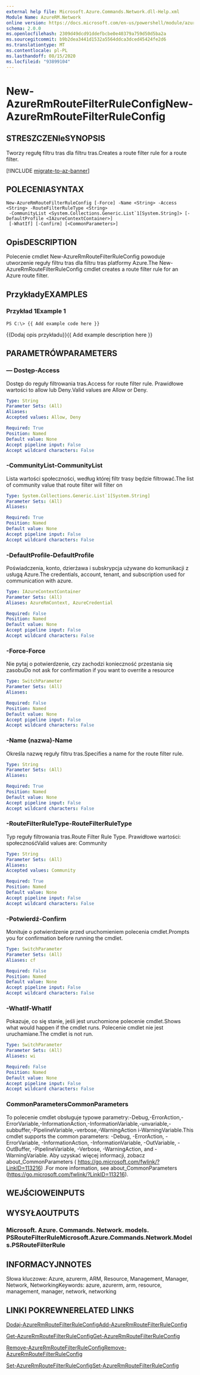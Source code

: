 ```yaml
---
external help file: Microsoft.Azure.Commands.Network.dll-Help.xml
Module Name: AzureRM.Network
online version: https://docs.microsoft.com/en-us/powershell/module/azurerm.network/new-azurermroutefilterruleconfig
schema: 2.0.0
ms.openlocfilehash: 2309d49dcd91ddefbcbe0e40379a759d50d5ba2a
ms.sourcegitcommit: b9b2dea3441d1532a5564ddca3dced45424fe2d6
ms.translationtype: MT
ms.contentlocale: pl-PL
ms.lasthandoff: 08/15/2020
ms.locfileid: "93899104"
---
```

# <span data-ttu-id="cc153-101">New-AzureRmRouteFilterRuleConfig</span><span class="sxs-lookup"><span data-stu-id="cc153-101">New-AzureRmRouteFilterRuleConfig</span></span>

## <span data-ttu-id="cc153-102">STRESZCZENIe</span><span class="sxs-lookup"><span data-stu-id="cc153-102">SYNOPSIS</span></span>
<span data-ttu-id="cc153-103">Tworzy regułę filtru tras dla filtru tras.</span><span class="sxs-lookup"><span data-stu-id="cc153-103">Creates a route filter rule for a route filter.</span></span>

[!INCLUDE [migrate-to-az-banner](../../includes/migrate-to-az-banner.md)]

## <span data-ttu-id="cc153-104">POLECENIA</span><span class="sxs-lookup"><span data-stu-id="cc153-104">SYNTAX</span></span>

```
New-AzureRmRouteFilterRuleConfig [-Force] -Name <String> -Access <String> -RouteFilterRuleType <String>
 -CommunityList <System.Collections.Generic.List`1[System.String]> [-DefaultProfile <IAzureContextContainer>]
 [-WhatIf] [-Confirm] [<CommonParameters>]
```

## <span data-ttu-id="cc153-105">Opis</span><span class="sxs-lookup"><span data-stu-id="cc153-105">DESCRIPTION</span></span>
<span data-ttu-id="cc153-106">Polecenie cmdlet New-AzureRmRouteFilterRuleConfig powoduje utworzenie reguły filtru tras dla filtru tras platformy Azure.</span><span class="sxs-lookup"><span data-stu-id="cc153-106">The New-AzureRmRouteFilterRuleConfig cmdlet creates a route filter rule for an Azure route filter.</span></span>

## <span data-ttu-id="cc153-107">Przykłady</span><span class="sxs-lookup"><span data-stu-id="cc153-107">EXAMPLES</span></span>

### <span data-ttu-id="cc153-108">Przykład 1</span><span class="sxs-lookup"><span data-stu-id="cc153-108">Example 1</span></span>
```
PS C:\> {{ Add example code here }}
```

<span data-ttu-id="cc153-109">{{Dodaj opis przykładu}}</span><span class="sxs-lookup"><span data-stu-id="cc153-109">{{ Add example description here }}</span></span>

## <span data-ttu-id="cc153-110">PARAMETRÓW</span><span class="sxs-lookup"><span data-stu-id="cc153-110">PARAMETERS</span></span>

### <span data-ttu-id="cc153-111">— Dostęp</span><span class="sxs-lookup"><span data-stu-id="cc153-111">-Access</span></span>
<span data-ttu-id="cc153-112">Dostęp do reguły filtrowania tras.</span><span class="sxs-lookup"><span data-stu-id="cc153-112">Access for route filter rule.</span></span>
<span data-ttu-id="cc153-113">Prawidłowe wartości to allow lub Deny.</span><span class="sxs-lookup"><span data-stu-id="cc153-113">Valid values are Allow or Deny.</span></span>

```yaml
Type: String
Parameter Sets: (All)
Aliases: 
Accepted values: Allow, Deny

Required: True
Position: Named
Default value: None
Accept pipeline input: False
Accept wildcard characters: False
```

### <span data-ttu-id="cc153-114">-CommunityList</span><span class="sxs-lookup"><span data-stu-id="cc153-114">-CommunityList</span></span>
<span data-ttu-id="cc153-115">Lista wartości społeczności, według której filtr trasy będzie filtrować.</span><span class="sxs-lookup"><span data-stu-id="cc153-115">The list of community value that route filter will filter on</span></span>

```yaml
Type: System.Collections.Generic.List`1[System.String]
Parameter Sets: (All)
Aliases: 

Required: True
Position: Named
Default value: None
Accept pipeline input: False
Accept wildcard characters: False
```

### <span data-ttu-id="cc153-116">-DefaultProfile</span><span class="sxs-lookup"><span data-stu-id="cc153-116">-DefaultProfile</span></span>
<span data-ttu-id="cc153-117">Poświadczenia, konto, dzierżawa i subskrypcja używane do komunikacji z usługą Azure.</span><span class="sxs-lookup"><span data-stu-id="cc153-117">The credentials, account, tenant, and subscription used for communication with azure.</span></span>

```yaml
Type: IAzureContextContainer
Parameter Sets: (All)
Aliases: AzureRmContext, AzureCredential

Required: False
Position: Named
Default value: None
Accept pipeline input: False
Accept wildcard characters: False
```

### <span data-ttu-id="cc153-118">-Force</span><span class="sxs-lookup"><span data-stu-id="cc153-118">-Force</span></span>
<span data-ttu-id="cc153-119">Nie pytaj o potwierdzenie, czy zachodzi konieczność przestania się zasobu</span><span class="sxs-lookup"><span data-stu-id="cc153-119">Do not ask for confirmation if you want to overrite a resource</span></span>

```yaml
Type: SwitchParameter
Parameter Sets: (All)
Aliases: 

Required: False
Position: Named
Default value: None
Accept pipeline input: False
Accept wildcard characters: False
```

### <span data-ttu-id="cc153-120">-Name (nazwa)</span><span class="sxs-lookup"><span data-stu-id="cc153-120">-Name</span></span>
<span data-ttu-id="cc153-121">Określa nazwę reguły filtru tras.</span><span class="sxs-lookup"><span data-stu-id="cc153-121">Specifies a name for the route filter rule.</span></span>

```yaml
Type: String
Parameter Sets: (All)
Aliases: 

Required: True
Position: Named
Default value: None
Accept pipeline input: False
Accept wildcard characters: False
```

### <span data-ttu-id="cc153-122">-RouteFilterRuleType</span><span class="sxs-lookup"><span data-stu-id="cc153-122">-RouteFilterRuleType</span></span>
<span data-ttu-id="cc153-123">Typ reguły filtrowania tras.</span><span class="sxs-lookup"><span data-stu-id="cc153-123">Route Filter Rule Type.</span></span>
<span data-ttu-id="cc153-124">Prawidłowe wartości: społeczność</span><span class="sxs-lookup"><span data-stu-id="cc153-124">Valid values are: Community</span></span>

```yaml
Type: String
Parameter Sets: (All)
Aliases: 
Accepted values: Community

Required: True
Position: Named
Default value: None
Accept pipeline input: False
Accept wildcard characters: False
```

### <span data-ttu-id="cc153-125">-Potwierdź</span><span class="sxs-lookup"><span data-stu-id="cc153-125">-Confirm</span></span>
<span data-ttu-id="cc153-126">Monituje o potwierdzenie przed uruchomieniem polecenia cmdlet.</span><span class="sxs-lookup"><span data-stu-id="cc153-126">Prompts you for confirmation before running the cmdlet.</span></span>

```yaml
Type: SwitchParameter
Parameter Sets: (All)
Aliases: cf

Required: False
Position: Named
Default value: None
Accept pipeline input: False
Accept wildcard characters: False
```

### <span data-ttu-id="cc153-127">-WhatIf</span><span class="sxs-lookup"><span data-stu-id="cc153-127">-WhatIf</span></span>
<span data-ttu-id="cc153-128">Pokazuje, co się stanie, jeśli jest uruchomione polecenie cmdlet.</span><span class="sxs-lookup"><span data-stu-id="cc153-128">Shows what would happen if the cmdlet runs.</span></span> <span data-ttu-id="cc153-129">Polecenie cmdlet nie jest uruchamiane.</span><span class="sxs-lookup"><span data-stu-id="cc153-129">The cmdlet is not run.</span></span>

```yaml
Type: SwitchParameter
Parameter Sets: (All)
Aliases: wi

Required: False
Position: Named
Default value: None
Accept pipeline input: False
Accept wildcard characters: False
```

### <span data-ttu-id="cc153-130">CommonParameters</span><span class="sxs-lookup"><span data-stu-id="cc153-130">CommonParameters</span></span>
<span data-ttu-id="cc153-131">To polecenie cmdlet obsługuje typowe parametry:-Debug,-ErrorAction,-ErrorVariable,-InformationAction,-InformationVariable,-unvariable,-subbuffer,-PipelineVariable,-verbose,-WarningAction i-WarningVariable.</span><span class="sxs-lookup"><span data-stu-id="cc153-131">This cmdlet supports the common parameters: -Debug, -ErrorAction, -ErrorVariable, -InformationAction, -InformationVariable, -OutVariable, -OutBuffer, -PipelineVariable, -Verbose, -WarningAction, and -WarningVariable.</span></span> <span data-ttu-id="cc153-132">Aby uzyskać więcej informacji, zobacz about_CommonParameters ( https://go.microsoft.com/fwlink/?LinkID=113216) .</span><span class="sxs-lookup"><span data-stu-id="cc153-132">For more information, see about_CommonParameters (https://go.microsoft.com/fwlink/?LinkID=113216).</span></span>

## <span data-ttu-id="cc153-133">WEJŚCIOWE</span><span class="sxs-lookup"><span data-stu-id="cc153-133">INPUTS</span></span>

## <span data-ttu-id="cc153-134">WYSYŁA</span><span class="sxs-lookup"><span data-stu-id="cc153-134">OUTPUTS</span></span>

### <span data-ttu-id="cc153-135">Microsoft. Azure. Commands. Network. models. PSRouteFilterRule</span><span class="sxs-lookup"><span data-stu-id="cc153-135">Microsoft.Azure.Commands.Network.Models.PSRouteFilterRule</span></span>

## <span data-ttu-id="cc153-136">INFORMACYJN</span><span class="sxs-lookup"><span data-stu-id="cc153-136">NOTES</span></span>
<span data-ttu-id="cc153-137">Słowa kluczowe: Azure, azurerm, ARM, Resource, Management, Manager, Network, Networking</span><span class="sxs-lookup"><span data-stu-id="cc153-137">Keywords: azure, azurerm, arm, resource, management, manager, network, networking</span></span>

## <span data-ttu-id="cc153-138">LINKI POKREWNE</span><span class="sxs-lookup"><span data-stu-id="cc153-138">RELATED LINKS</span></span>

[<span data-ttu-id="cc153-139">Dodaj-AzureRmRouteFilterRuleConfig</span><span class="sxs-lookup"><span data-stu-id="cc153-139">Add-AzureRmRouteFilterRuleConfig</span></span>](./Add-AzureRmRouteFilterRuleConfig.md)

[<span data-ttu-id="cc153-140">Get-AzureRmRouteFilterRuleConfig</span><span class="sxs-lookup"><span data-stu-id="cc153-140">Get-AzureRmRouteFilterRuleConfig</span></span>](./Get-AzureRmRouteFilterRuleConfig.md)

[<span data-ttu-id="cc153-141">Remove-AzureRmRouteFilterRuleConfig</span><span class="sxs-lookup"><span data-stu-id="cc153-141">Remove-AzureRmRouteFilterRuleConfig</span></span>](./Remove-AzureRmRouteFilterRuleConfig.md)

[<span data-ttu-id="cc153-142">Set-AzureRmRouteFilterRuleConfig</span><span class="sxs-lookup"><span data-stu-id="cc153-142">Set-AzureRmRouteFilterRuleConfig</span></span>](./Set-AzureRmRouteFilterRuleConfig.md)

